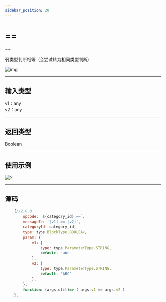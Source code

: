 ```yaml
---
sidebar_position: 20
---
```

# ==

==

弱类型判断相等（会尝试转为相同类型判断）

![img](img\==\image.png)  


***
## 输入类型
v1：any  
v2：any  


***
## 返回类型
Boolean


***
## 使用示例
![2](img\==\2.png)  


***
## 源码
```js title="/categorys/string_and_type.js"
    {//2.0.0
        opcode: `${category_id}.==`,
        messageId: '[v1] == [v2]',
        categoryId: category_id,
        type: type.BlockType.BOOLEAN,
        param: {
            v1: {
                type: type.ParameterType.STRING,
                default: 'abc'
            },
            v2: {
                type: type.ParameterType.STRING,
                default: 'ABC'
            },
        },
        function: (args,util)=> ( args.v1 == args.v2 )
    },
```
